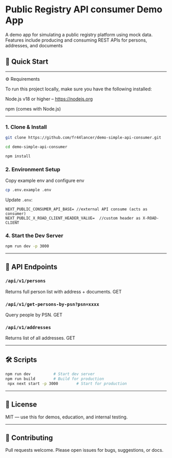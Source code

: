 # Public Registry API consumer Demo App

A  demo app for simulating a public registry platform using  mock data. Features include producing and consuming 
REST APIs for persons, addresses, and  documents

## 🚀 Quick Start
---
⚙️ Requirements

To run this project locally, make sure you have the following installed:

Node.js v18 or higher – https://nodejs.org

npm (comes with Node.js)

---
### 1. Clone & Install
```bash
git clone https://github.com/fr44lancer/demo-simple-api-consumer.git
```
```bash
cd demo-simple-api-consumer
```
```bash
npm install
```

### 2. Environment Setup
Copy example env and configure env
```bash
cp .env.example .env
```

Update `.env`:
```
NEXT_PUBLIC_CONSUMER_API_BASE= //external API consume (acts as consumer)
NEXT_PUBLIC_X_ROAD_CLIENT_HEADER_VALUE=  //custom header as X-ROAD-CLIENT
```

### 4. Start the Dev Server
```bash
npm run dev -p 3000
```


---

## 📡 API Endpoints

### `/api/v1/persons`
Returns full person list with address + documents. GET

### `/api/v1/get-persons-by-psn?psn=xxxx`
Query people by PSN. GET

### `/api/v1/addresses`
Returns list of all addresses. GET

---

## 🛠 Scripts

```bash
npm run dev          # Start dev server
npm run build        # Build for production
 npx next start -p 3000        # Start for production
```

---

## 📃 License
MIT — use this for demos, education, and internal testing.

---

## 🤝 Contributing
Pull requests welcome. Please open issues for bugs, suggestions, or docs.

